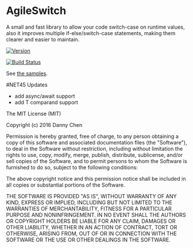 # AgileSwitch
A small and fast library to allow your code switch-case on runtime values, also it improves multiple if-else/switch-case statements, making them clearer and easier to maintain.

[![Version](https://img.shields.io/nuget/v/AgileSwitch.svg)](https://www.nuget.org/packages/AgileSwitch)

[![Build Status](https://travis-ci.org/FDUdannychen/AgileSwitch.svg)](https://travis-ci.org/FDUdannychen/AgileSwitch)

See [the samples](https://github.com/FDUdannychen/AgileSwitch/blob/master/AgileSwitch.Sample/Program.cs).

#NET45 Updates
- add async/await support
- add T comparand support



The MIT License (MIT)

Copyright (c) 2016 Danny Chen

Permission is hereby granted, free of charge, to any person obtaining a copy
of this software and associated documentation files (the "Software"), to deal
in the Software without restriction, including without limitation the rights
to use, copy, modify, merge, publish, distribute, sublicense, and/or sell
copies of the Software, and to permit persons to whom the Software is
furnished to do so, subject to the following conditions:

The above copyright notice and this permission notice shall be included in all
copies or substantial portions of the Software.

THE SOFTWARE IS PROVIDED "AS IS", WITHOUT WARRANTY OF ANY KIND, EXPRESS OR
IMPLIED, INCLUDING BUT NOT LIMITED TO THE WARRANTIES OF MERCHANTABILITY,
FITNESS FOR A PARTICULAR PURPOSE AND NONINFRINGEMENT. IN NO EVENT SHALL THE
AUTHORS OR COPYRIGHT HOLDERS BE LIABLE FOR ANY CLAIM, DAMAGES OR OTHER
LIABILITY, WHETHER IN AN ACTION OF CONTRACT, TORT OR OTHERWISE, ARISING FROM,
OUT OF OR IN CONNECTION WITH THE SOFTWARE OR THE USE OR OTHER DEALINGS IN THE
SOFTWARE.
